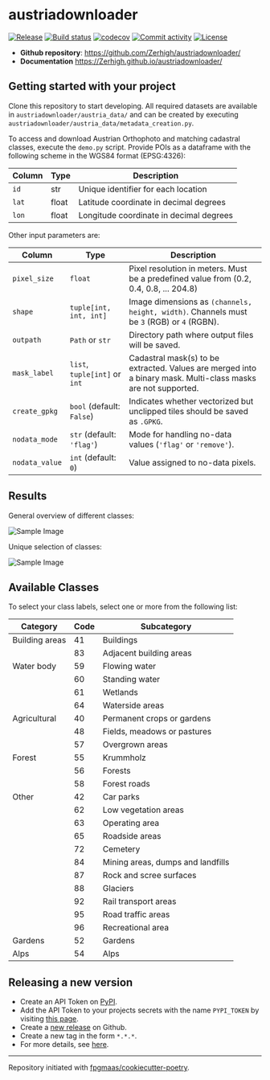 # austriadownloader

[![Release](https://img.shields.io/github/v/release/Zerhigh/austriadownloader)](https://img.shields.io/github/v/release/Zerhigh/austriadownloader)
[![Build status](https://img.shields.io/github/actions/workflow/status/Zerhigh/austriadownloader/main.yml?branch=main)](https://github.com/Zerhigh/austriadownloader/actions/workflows/main.yml?query=branch%3Amain)
[![codecov](https://codecov.io/gh/Zerhigh/austriadownloader/branch/main/graph/badge.svg)](https://codecov.io/gh/Zerhigh/austriadownloader)
[![Commit activity](https://img.shields.io/github/commit-activity/m/Zerhigh/austriadownloader)](https://img.shields.io/github/commit-activity/m/Zerhigh/austriadownloader)
[![License](https://img.shields.io/github/license/Zerhigh/austriadownloader)](https://img.shields.io/github/license/Zerhigh/austriadownloader)

- **Github repository**: <https://github.com/Zerhigh/austriadownloader/>
- **Documentation** <https://Zerhigh.github.io/austriadownloader/>

## Getting started with your project

Clone this repository to start developing. 
All required datasets are available in `austriadownloader/austria_data/` and can be created by executing `austriadownloader/austria_data/metadata_creation.py`.

To access and download Austrian Orthophoto and matching cadastral classes, execute the `demo.py` script.
Provide POIs as a dataframe with the following scheme in the WGS84 format (EPSG:4326):

| Column | Type  | Description |
|--------|------|-------------|
| `id`   | str  | Unique identifier for each location |
| `lat`  | float | Latitude coordinate in decimal degrees |
| `lon`  | float | Longitude coordinate in decimal degrees |

Other input parameters are:

| Column         | Type                          | Description                                                                              |
|---------------|-------------------------------|------------------------------------------------------------------------------------------|
| `pixel_size` | `float`                       | Pixel resolution in meters. Must be a predefined value from (0.2, 0.4, 0.8, ... 204.8)   |
| `shape`      | `tuple[int, int, int]`        | Image dimensions as `(channels, height, width)`. Channels must be `3` (RGB) or `4` (RGBN). |
| `outpath`    | `Path` or `str`               | Directory path where output files will be saved. |
| `mask_label` | `list`, `tuple[int]` or `int` | Cadastral mask(s) to be extracted. Values are merged into a binary mask. Multi-class masks are not supported. |
| `create_gpkg` | `bool` (default: `False`)     | Indicates whether vectorized but unclipped tiles should be saved as `.GPKG`.             |
| `nodata_mode` | `str` (default: `'flag'`)     | Mode for handling no-data values (`'flag'` or `'remove'`).                               |
| `nodata_value` | `int` (default: `0`)          | Value assigned to no-data pixels.                                                        |

## Results

General overview of different classes:

![Sample Image](results/example_results.png)

Unique selection of classes:

![Sample Image](results/example_results2.png)


## Available Classes

To select your class labels, select one or more from the following list:

| **Category**       | **Code** | **Subcategory**                               |
|--------------------|----------|-----------------------------------------------|
| Building areas      | 41       | Buildings                                     |
|                    | 83       | Adjacent building areas                       |
| Water body         | 59       | Flowing water                                 |
|                    | 60       | Standing water                                |
|                    | 61       | Wetlands                                      |
|                    | 64       | Waterside areas                               |
| Agricultural       | 40       | Permanent crops or gardens                    |
|                    | 48       | Fields, meadows or pastures                  |
|                    | 57       | Overgrown areas                               |
| Forest             | 55       | Krummholz                                     |
|                    | 56       | Forests                                       |
|                    | 58       | Forest roads                                  |
| Other              | 42       | Car parks                                     |
|                    | 62       | Low vegetation areas                          |
|                    | 63       | Operating area                                |
|                    | 65       | Roadside areas                                |
|                    | 72       | Cemetery                                      |
|                    | 84       | Mining areas, dumps and landfills            |
|                    | 87       | Rock and scree surfaces                       |
|                    | 88       | Glaciers                                      |
|                    | 92       | Rail transport areas                          |
|                    | 95       | Road traffic areas                            |
|                    | 96       | Recreational area                             |
| Gardens            | 52       | Gardens                                       |
| Alps               | 54       | Alps                                          |

## Releasing a new version

- Create an API Token on [PyPI](https://pypi.org/).
- Add the API Token to your projects secrets with the name `PYPI_TOKEN` by visiting [this page](https://github.com/Zerhigh/austriadownloader/settings/secrets/actions/new).
- Create a [new release](https://github.com/Zerhigh/austriadownloader/releases/new) on Github.
- Create a new tag in the form `*.*.*`.
- For more details, see [here](https://fpgmaas.github.io/cookiecutter-poetry/features/cicd/#how-to-trigger-a-release).

---

Repository initiated with [fpgmaas/cookiecutter-poetry](https://github.com/fpgmaas/cookiecutter-poetry).
